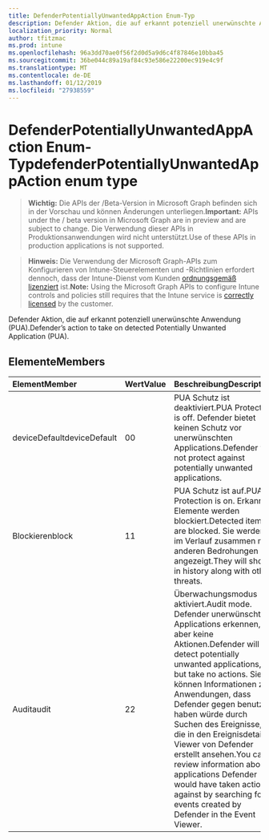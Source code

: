 ```yaml
---
title: DefenderPotentiallyUnwantedAppAction Enum-Typ
description: Defender Aktion, die auf erkannt potenziell unerwünschte Anwendung (PUA).
localization_priority: Normal
author: tfitzmac
ms.prod: intune
ms.openlocfilehash: 96a3dd70ae0f56f2d0d5a9d6c4f87846e10bba45
ms.sourcegitcommit: 36be044c89a19af84c93e586e22200ec919e4c9f
ms.translationtype: MT
ms.contentlocale: de-DE
ms.lasthandoff: 01/12/2019
ms.locfileid: "27938559"
---
```

# <a name="defenderpotentiallyunwantedappaction-enum-type"></a><span data-ttu-id="69f8d-103">DefenderPotentiallyUnwantedAppAction Enum-Typ</span><span class="sxs-lookup"><span data-stu-id="69f8d-103">defenderPotentiallyUnwantedAppAction enum type</span></span>

> <span data-ttu-id="69f8d-104">**Wichtig:** Die APIs der /Beta-Version in Microsoft Graph befinden sich in der Vorschau und können Änderungen unterliegen.</span><span class="sxs-lookup"><span data-stu-id="69f8d-104">**Important:** APIs under the / beta version in Microsoft Graph are in preview and are subject to change.</span></span> <span data-ttu-id="69f8d-105">Die Verwendung dieser APIs in Produktionsanwendungen wird nicht unterstützt.</span><span class="sxs-lookup"><span data-stu-id="69f8d-105">Use of these APIs in production applications is not supported.</span></span>

> <span data-ttu-id="69f8d-106">**Hinweis:** Die Verwendung der Microsoft Graph-APIs zum Konfigurieren von Intune-Steuerelementen und -Richtlinien erfordert dennoch, dass der Intune-Dienst vom Kunden [ordnungsgemäß lizenziert](https://go.microsoft.com/fwlink/?linkid=839381) ist.</span><span class="sxs-lookup"><span data-stu-id="69f8d-106">**Note:** Using the Microsoft Graph APIs to configure Intune controls and policies still requires that the Intune service is [correctly licensed](https://go.microsoft.com/fwlink/?linkid=839381) by the customer.</span></span>

<span data-ttu-id="69f8d-107">Defender Aktion, die auf erkannt potenziell unerwünschte Anwendung (PUA).</span><span class="sxs-lookup"><span data-stu-id="69f8d-107">Defender’s action to take on detected Potentially Unwanted Application (PUA).</span></span>
## <a name="members"></a><span data-ttu-id="69f8d-108">Elemente</span><span class="sxs-lookup"><span data-stu-id="69f8d-108">Members</span></span>
|<span data-ttu-id="69f8d-109">Element</span><span class="sxs-lookup"><span data-stu-id="69f8d-109">Member</span></span>|<span data-ttu-id="69f8d-110">Wert</span><span class="sxs-lookup"><span data-stu-id="69f8d-110">Value</span></span>|<span data-ttu-id="69f8d-111">Beschreibung</span><span class="sxs-lookup"><span data-stu-id="69f8d-111">Description</span></span>|
|:---|:---|:---|
|<span data-ttu-id="69f8d-112">deviceDefault</span><span class="sxs-lookup"><span data-stu-id="69f8d-112">deviceDefault</span></span>|<span data-ttu-id="69f8d-113">0</span><span class="sxs-lookup"><span data-stu-id="69f8d-113">0</span></span>|<span data-ttu-id="69f8d-114">PUA Schutz ist deaktiviert.</span><span class="sxs-lookup"><span data-stu-id="69f8d-114">PUA Protection is off.</span></span> <span data-ttu-id="69f8d-115">Defender bietet keinen Schutz vor unerwünschten Applications.</span><span class="sxs-lookup"><span data-stu-id="69f8d-115">Defender will not protect against potentially unwanted applications.</span></span>|
|<span data-ttu-id="69f8d-116">Blockieren</span><span class="sxs-lookup"><span data-stu-id="69f8d-116">block</span></span>|<span data-ttu-id="69f8d-117">1</span><span class="sxs-lookup"><span data-stu-id="69f8d-117">1</span></span>|<span data-ttu-id="69f8d-118">PUA Schutz ist auf.</span><span class="sxs-lookup"><span data-stu-id="69f8d-118">PUA Protection is on.</span></span> <span data-ttu-id="69f8d-119">Erkannte Elemente werden blockiert.</span><span class="sxs-lookup"><span data-stu-id="69f8d-119">Detected items are blocked.</span></span> <span data-ttu-id="69f8d-120">Sie werden im Verlauf zusammen mit anderen Bedrohungen angezeigt.</span><span class="sxs-lookup"><span data-stu-id="69f8d-120">They will show in history along with other threats.</span></span>|
|<span data-ttu-id="69f8d-121">Audit</span><span class="sxs-lookup"><span data-stu-id="69f8d-121">audit</span></span>|<span data-ttu-id="69f8d-122">2</span><span class="sxs-lookup"><span data-stu-id="69f8d-122">2</span></span>|<span data-ttu-id="69f8d-123">Überwachungsmodus aktiviert.</span><span class="sxs-lookup"><span data-stu-id="69f8d-123">Audit mode.</span></span> <span data-ttu-id="69f8d-124">Defender unerwünschte Applications erkennen, aber keine Aktionen.</span><span class="sxs-lookup"><span data-stu-id="69f8d-124">Defender will detect potentially unwanted applications, but take no actions.</span></span> <span data-ttu-id="69f8d-125">Sie können Informationen zu Anwendungen, dass Defender gegen benutzt haben würde durch Suchen des Ereignisse, die in den Ereignisdetails Viewer von Defender erstellt ansehen.</span><span class="sxs-lookup"><span data-stu-id="69f8d-125">You can review information about applications Defender would have taken action against by searching for events created by Defender in the Event Viewer.</span></span>|





